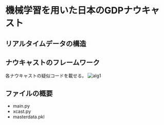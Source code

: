機械学習を用いた日本のGDPナウキャスト
====

## リアルタイムデータの構造

## ナウキャストのフレームワーク
各ナウキャストの疑似コードを載せる。
![alg1](https://user-images.githubusercontent.com/59720853/72235602-6c289200-3616-11ea-9360-b869d0dff561.png)

## ファイルの概要
* main.py
* xcast.py
* masterdata.pkl

